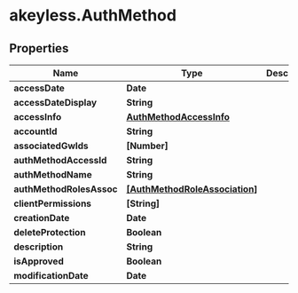 # akeyless.AuthMethod

## Properties

Name | Type | Description | Notes
------------ | ------------- | ------------- | -------------
**accessDate** | **Date** |  | [optional] 
**accessDateDisplay** | **String** |  | [optional] 
**accessInfo** | [**AuthMethodAccessInfo**](AuthMethodAccessInfo.md) |  | [optional] 
**accountId** | **String** |  | [optional] 
**associatedGwIds** | **[Number]** |  | [optional] 
**authMethodAccessId** | **String** |  | [optional] 
**authMethodName** | **String** |  | [optional] 
**authMethodRolesAssoc** | [**[AuthMethodRoleAssociation]**](AuthMethodRoleAssociation.md) |  | [optional] 
**clientPermissions** | **[String]** |  | [optional] 
**creationDate** | **Date** |  | [optional] 
**deleteProtection** | **Boolean** |  | [optional] 
**description** | **String** |  | [optional] 
**isApproved** | **Boolean** |  | [optional] 
**modificationDate** | **Date** |  | [optional] 


